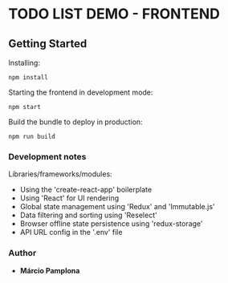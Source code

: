 # TODO LIST DEMO - FRONTEND

## Getting Started

Installing:

```
npm install
```

Starting the frontend in development mode:

```
npm start
```

Build the bundle to deploy in production:

```
npm run build
```

### Development notes

Libraries/frameworks/modules:

- Using the 'create-react-app' boilerplate
- Using 'React' for UI rendering
- Global state management using 'Redux' and 'Immutable.js'
- Data filtering and sorting using 'Reselect'
- Browser offline state persistence using 'redux-storage'
- API URL config in the '.env' file

### Author

- **Márcio Pamplona**

